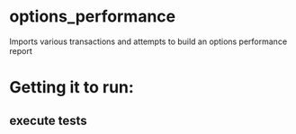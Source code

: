 # options_performance
Imports various transactions and attempts to build an options performance report

# Getting it to run:
## execute tests
